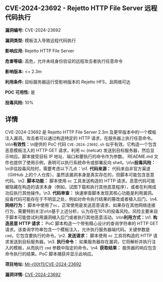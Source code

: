 ## CVE-2024-23692 - Rejetto HTTP File Server 远程代码执行

**漏洞编号:** CVE-2024-23692

**漏洞类型:** 模板注入导致远程代码执行

**影响应用:** Rejetto HTTP File Server

**危害等级:** 高危，允许未经身份验证的远程攻击者执行任意命令

**影响版本:** <= 2.3m

**利用条件:** 目标服务器运行受影响版本的 Rejetto HFS，且网络可达

**POC 可用性:** 是

**投毒风险:** 10%

## 详情

CVE-2024-23692 是 Rejetto HTTP File Server 2.3m 及更早版本中的一个模板注入漏洞。攻击者可以通过构造特定的 HTTP 请求，在服务器上执行任意命令。\n\n**有效性：**\n提供的 PoC 代码 `CVE-2024-23692.sh` 似乎有效。它构造一个包含恶意模板注入的 HTTP GET 请求，利用 `nc` (netcat) 发送到目标服务器，然后显示响应。脚本接受目标 IP 地址、端口和要执行的命令作为参数。 README.md 文件也提供了使用示例，表明可以执行系统命令或部署反向 shell。\n\n**投毒风险：**\n评估投毒风险时，需要考虑以下几点：\n1.  **代码来源：** 代码来自非官方渠道（GitHub 上的个人仓库）。虽然该漏洞本身是真实存在的，但脚本可能包含恶意代码。\n2.  **脚本功能：** 脚本使用 `nc` 工具发送构造的 HTTP 请求。恶意代码可能被隐藏在构造的请求本身（例如，试图下载和执行其他恶意程序），或者在利用成功后执行其他操作。\n3.  **代码审查：** 快速审查脚本发现其核心功能是利用漏洞。投毒代码可能存在于不明显之处，例如对命令执行结果的篡改或者植入后门。\n4.  **网络行为：** 脚本中使用了`nc`，正常使用是发送恶意请求，如果存在其他网络连接行为，需要特别关注\n\n基于上述分析，认为存在10%的投毒风险。风险主要来自于脚本可能尝试利用漏洞植入后门或者执行其他恶意活动。\n\n**利用方式：**\n1.  **构造恶意 HTTP 请求：** PoC 脚本构造一个带有精心设计的查询字符串的 HTTP GET 请求。该查询字符串包含一个模板注入，允许执行服务器端代码。关键参数是 `cmd`，它包含要执行的命令。\n2.  **发送请求：** 脚本使用 `nc` 工具将构造的 HTTP 请求发送到目标服务器。\n3.  **执行命令：** 如果服务器存在漏洞，它将解析并执行注入的模板，从而执行 `cmd` 参数中指定的命令。\n4.  **获取结果：** 服务器的响应包含命令执行的结果。PoC 脚本捕获并显示此响应。

**项目地址:** [Mr-r00t11/CVE-2024-23692](https://github.com/Mr-r00t11/CVE-2024-23692)

**漏洞详情:** [CVE-2024-23692](https://nvd.nist.gov/vuln/detail/CVE-2024-23692)